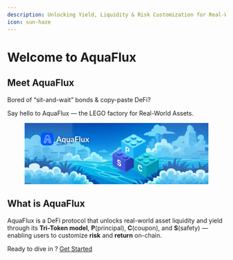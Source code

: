 ```yaml
---
description: Unlocking Yield, Liquidity & Risk Customization for Real‑World Assets.
icon: sun-haze
---
```


# Welcome to AquaFlux

## Meet AquaFlux

Bored of “sit-and-wait” bonds & copy-paste DeFi?&#x20;

Say hello to AquaFlux — the LEGO factory for Real-World Assets.

<figure><img src=".gitbook/assets/AquaFLux.png" alt=""><figcaption></figcaption></figure>

## What is AquaFlux

AquaFlux is a DeFi protocol that unlocks real-world asset liquidity and yield through its **Tri-Token model**, **P**(principal), **C**(coupon), and **S**(safety) — enabling users to customize **risk** and **return** on-chain.



Ready to dive in ?  [Get Started](product/introduction.md)
